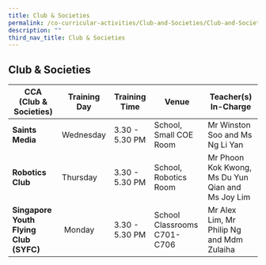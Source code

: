 ```yaml
---
title: Club & Societies
permalink: /co-curricular-activities/Club-and-Societies/Club-and-Societies/
description: ""
third_nav_title: Club & Societies
---
```

## Club & Societies

| CCA<br>(Club & Societies)| Training Day | Training Time | Venue | Teacher(s) In-Charge |
| -------- | -------- | -------- | -------- | -------- |
| **Saints Media**    | Wednesday     | 3.30 - 5.30 PM    | School, Small COE Room     | Mr Winston Soo and Ms Ng Li Yan |
| **Robotics Club**    | Thursday    | 3.30 - 5.30 PM    | School, Robotics Room     | Mr Phoon Kok Kwong, Ms Du Yun Qian and Ms Joy Lim      |
| **Singapore Youth Flying Club (SYFC)**    |  Monday     | 3.30 - 5.30 PM   | School Classrooms C701- C706     | Mr Alex Lim, Mr Philip Ng and Mdm Zulaiha |